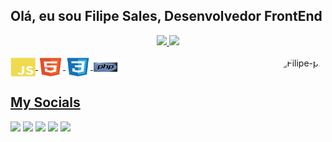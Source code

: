 ## Olá, eu sou Filipe Sales, Desenvolvedor FrontEnd
<div align="center">
  <a href="https://github.com/filipe-jsales">
  <!-- stats -->
  <img height="180em" src="https://github-readme-stats.vercel.app/api?username=filipe-jsales&show_icons=true&theme=dracula&include_all_commits=true&count_private=true"/>
  <!-- Most used langs -->
  <img height="180em" src="https://github-readme-stats.vercel.app/api/top-langs/?username=filipe-jsales&layout=compact&langs_count=7&theme=dracula"/>
</div>

<div style="display: inline_block"><br>
    <!-- JS icon -->
    <img align="center" alt="Filipe-Js" height="30" width="40" src="https://raw.githubusercontent.com/devicons/devicon/master/icons/javascript/javascript-plain.svg">
    <!-- HTML icon -->
    <img align="center" alt="Filipe-HTML" height="30" width="40" src="https://raw.githubusercontent.com/devicons/devicon/master/icons/html5/html5-original.svg">
    <!-- CSS icon -->
    <img align="center" alt="Filipe-CSS" height="30" width="40" src="https://raw.githubusercontent.com/devicons/devicon/master/icons/css3/css3-original.svg">
    <!-- Python icon -->
    <img align="center" alt="Filipe-Python" height="30" width="40" src="https://raw.githubusercontent.com/devicons/devicon/master/icons/php/php-original.svg">
    <!-- PHP icon        -->
    <!-- Profile picture -->
    <img align="right" alt="Filipe-pic" height="150" style="border-radius:100px;" src="https://avatars.githubusercontent.com/u/49558962?s=400&u=8c627a765c7881f64af4963dd2989d9d7f66d728&v=4">
</div>

## My Socials
 
<div> 
    <!-- Your youtube channel -->
    <a href="https://www.youtube.com/channel/UCtVCupwt5hyzXRly-80FLPQ" target="_blank"><img src="https://img.shields.io/badge/YouTube-FF0000?style=for-the-badge&logo=youtube&logoColor=white" target="_blank"></a>
    <!-- Your instagram profile -->
    <a href="https://instagram.com/filipe.jsales" target="_blank"><img src="https://img.shields.io/badge/-Instagram-%23E4405F?style=for-the-badge&logo=instagram&logoColor=white" target="_blank"></a>
    <!-- Your twitch channel -->
    <a href="https://www.twitch.tv/oftlol1" target="_blank"><img src="https://img.shields.io/badge/Twitch-9146FF?style=for-the-badge&logo=twitch&logoColor=white" target="_blank"></a>
  <!-- Your email address -->
    <a href = "mailto:eduardojs999@gmail.com"><img src="https://img.shields.io/badge/-Gmail-%23333?style=for-the-badge&logo=gmail&logoColor=white" target="_blank"></a>
  <!-- Your linkedin profile -->
    <a href="https://www.linkedin.com/in/filipe-sales" target="_blank"><img src="https://img.shields.io/badge/-LinkedIn-%230077B5?style=for-the-badge&logo=linkedin&logoColor=white" target="_blank"></a> 

</div>
